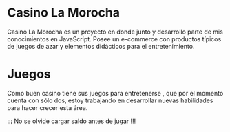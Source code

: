 # Casino La Morocha
Casino La Morocha es un proyecto en donde junto y desarrollo parte de mis conocimientos en JavaScript.
Posee un e-commerce con productos típicos de juegos de azar y elementos didácticos para el entretenimiento.

# Juegos
Como buen casino tiene sus juegos para entretenerse , que por el momento cuenta con sólo dos, estoy trabajando en desarrollar nuevas habilidades para hacer crecer esta área.

¡¡¡ No se olvide cargar saldo antes de jugar !!!
